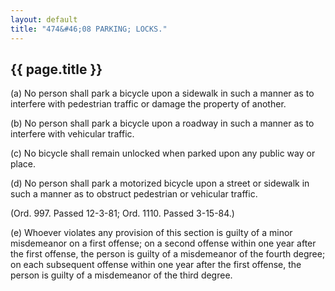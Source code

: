 ```yaml
---
layout: default 
title: "474&#46;08 PARKING; LOCKS."
---
```


{{ page.title }}
----------------

​(a) No person shall park a bicycle upon a sidewalk in such a manner as
to interfere with pedestrian traffic or damage the property of another.

​(b) No person shall park a bicycle upon a roadway in such a manner as
to interfere with vehicular traffic.

​(c) No bicycle shall remain unlocked when parked upon any public way or
place.

​(d) No person shall park a motorized bicycle upon a street or sidewalk
in such a manner as to obstruct pedestrian or vehicular traffic.

(Ord. 997. Passed 12-3-81; Ord. 1110. Passed 3-15-84.)

​(e) Whoever violates any provision of this section is guilty of a minor
misdemeanor on a first offense; on a second offense within one year
after the first offense, the person is guilty of a misdemeanor of the
fourth degree; on each subsequent offense within one year after the
first offense, the person is guilty of a misdemeanor of the third
degree.
